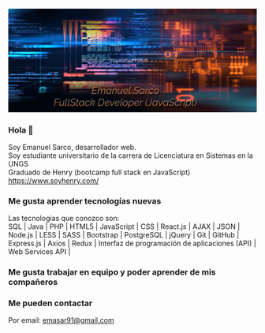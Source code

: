 ![banner](https://raw.githubusercontent.com/emasar91/emasar91/master/banner-readme.jpg)


### Hola 👋
Soy Emanuel Sarco, desarrollador web.\
Soy estudiante universitario de la carrera de Licenciatura en Sistemas en la UNGS\
Graduado de Henry (bootcamp full stack en JavaScript) 
https://www.soyhenry.com/

### Me gusta aprender tecnologías nuevas
Las tecnologias que conozco son: \
SQL |
Java |
PHP |
HTML5 |
JavaScript |
CSS |
React.js |
AJAX |
JSON |
Node.js |
LESS |
SASS |
Bootstrap |
PostgreSQL |
jQuery |
Git |
GitHub |
Express.js |
Axios |
Redux |
Interfaz de programación de aplicaciones (API) |
Web Services API |

### Me gusta trabajar en equipo y poder aprender de mis compañeros

### Me pueden contactar
Por email: emasar91@gmail.com



<!--
**emasar91/emasar91** is a ✨ _special_ ✨ repository because its `README.md` (this file) appears on your GitHub profile.

Here are some ideas to get you started:

- 🔭 I’m currently working on ...
- 🌱 I’m currently learning ...
- 👯 I’m looking to collaborate on ...
- 🤔 I’m looking for help with ...
- 💬 Ask me about ...
- 📫 How to reach me: ...
- 😄 Pronouns: ...
- ⚡ Fun fact: ...
-->
